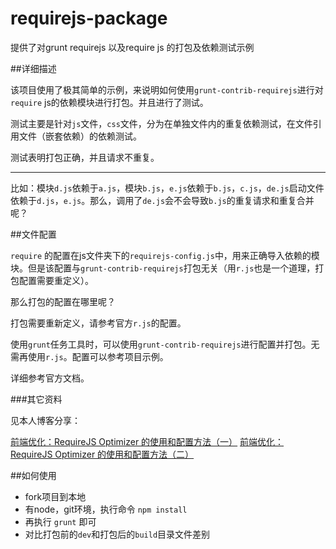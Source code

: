 requirejs-package
=================

提供了对grunt requirejs 以及require js 的打包及依赖测试示例

##详细描述

该项目使用了极其简单的示例，来说明如何使用`grunt-contrib-requirejs`进行对`require` js的依赖模块进行打包。并且进行了测试。 

测试主要是针对`js`文件，`css`文件，分为在单独文件内的重复依赖测试，在文件引用文件（嵌套依赖）的依赖测试。

测试表明打包正确，并且请求不重复。

***
比如：模块`d.js`依赖于`a.js`，模块`b.js`，`e.js`依赖于`b.js`，`c.js`，`de.js`启动文件依赖于`d.js`，`e.js`。那么，调用了`de.js`会不会导致`b.js`的重复请求和重复合并呢？

##文件配置

`require` 的配置在js文件夹下的`requirejs-config.js`中，用来正确导入依赖的模块。但是该配置与`grunt-contrib-requirejs`打包无关（用`r.js`也是一个道理，打包配置需要重定义）。

那么打包的配置在哪里呢？

打包需要重新定义，请参考官方`r.js`的配置。

使用`grunt`任务工具时，可以使用`grunt-contrib-requirejs`进行配置并打包。无需再使用`r.js`。配置可以参考项目示例。

详细参考官方文档。

###其它资料

见本人博客分享：

[前端优化：RequireJS Optimizer 的使用和配置方法（一）](http://blog.segmentfault.com/f2e/1190000000394849)
[前端优化：RequireJS Optimizer 的使用和配置方法（二）](http://blog.segmentfault.com/f2e/1190000000395435)

##如何使用

* fork项目到本地
* 有node，git环境，执行命令 `npm install` 
* 再执行 `grunt` 即可
* 对比打包前的`dev`和打包后的`build`目录文件差别